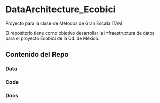 # DataArchitecture_Ecobici

Proyecto para la clase de Métodos de Gran Escala ITAM

El repositorio tiene como objetivo desarrollar la infraestructura de datos para el proyecto Ecobici de la Cd. de México.

## Contenido del Repo

### Data

### Code

### Docs

